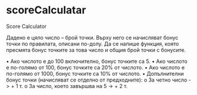 # scoreCalculatar
Score Calculator

Дадено е цяло число – брой точки. Върху него се начисляват бонус точки по
правилата, описани по-долу. Да се напише функция, която пресмята бонус
точките за това число и общия брой точки с бонусите.

• Ако числото е до 100 включително, бонус точките са 5.
• Ако числото е по-голямо от 100, бонус точките са 20% от числото.
• Ако числото е по-голямо от 1000, бонус точките са 10% от числото.
• Допълнителни бонус точки (начисляват се отделно от предходните):
o За четно число -> + 1 т.
o За число, което завършва на 5 -> + 2 т.
